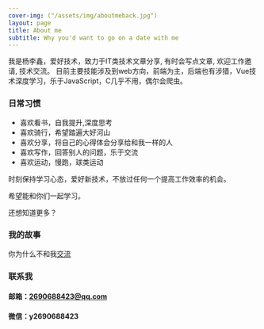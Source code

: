 ```yaml
---
cover-img: ("/assets/img/aboutmeback.jpg")
layout: page
title: About me
subtitle: Why you'd want to go on a date with me
---
```


我是杨李鑫，爱好技术，致力于IT类技术文章分享, 有时会写点文章, 欢迎工作邀请, 技术交流。
目前主要技能涉及到web方向，前端为主，后端也有涉猎，Vue技术深度学习，乐于JavaScript，C几乎不用，偶尔会爬虫。
### 日常习惯
- 喜欢看书，自我提升,深度思考
- 喜欢骑行，希望踏遍大好河山
- 喜欢分享，将自己的心得体会分享给和我一样的人
- 喜欢写作，回答别人的问题，乐于交流
- 喜欢运动，慢跑，球类运动

时刻保持学习心态，爱好新技术，不放过任何一个提高工作效率的机会。

希望能和你们一起学习。

还想知道更多？

### 我的故事

你为什么不和我[交流](https://user.qzone.qq.com/2690688423/main)

### 联系我

#### 邮箱：2690688423@qq.com

#### 微信：y2690688423
